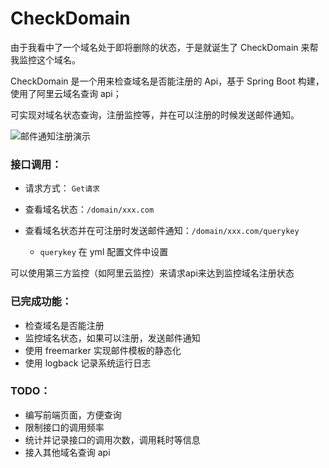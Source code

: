 # CheckDomain
由于我看中了一个域名处于即将删除的状态，于是就诞生了 CheckDomain 来帮我监控这个域名。

CheckDomain 是一个用来检查域名是否能注册的 Api，基于 Spring Boot 构建，使用了阿里云域名查询 api；

可实现对域名状态查询，注册监控等，并在可以注册的时候发送邮件通知。

![邮件通知注册演示](https://img.ffis.me/images/2019/12/05/checkdomain.png)


### 接口调用：

- 请求方式：
  `Get请求`

- 查看域名状态：`/domain/xxx.com`

- 查看域名状态并在可注册时发送邮件通知：`/domain/xxx.com/querykey`

  - `querykey` 在 yml 配置文件中设置

可以使用第三方监控（如阿里云监控）来请求api来达到监控域名注册状态


### 已完成功能：
- 检查域名是否能注册
- 监控域名状态，如果可以注册，发送邮件通知
- 使用 freemarker 实现邮件模板的静态化
- 使用 logback 记录系统运行日志

### TODO：
- 编写前端页面，方便查询
- 限制接口的调用频率
- 统计并记录接口的调用次数，调用耗时等信息
- 接入其他域名查询 api
